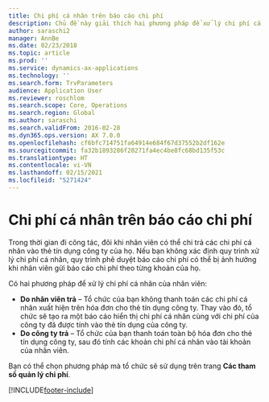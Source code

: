 ```yaml
---
title: Chi phí cá nhân trên báo cáo chi phí
description: Chủ đề này giải thích hai phương pháp để xử lý chi phí cá nhân của nhân viên trong Microsoft Dynamics 365 Finance.
author: saraschi2
manager: AnnBe
ms.date: 02/23/2018
ms.topic: article
ms.prod: ''
ms.service: dynamics-ax-applications
ms.technology: ''
ms.search.form: TrvParameters
audience: Application User
ms.reviewer: roschlom
ms.search.scope: Core, Operations
ms.search.region: Global
ms.author: saraschi
ms.search.validFrom: 2016-02-28
ms.dyn365.ops.version: AX 7.0.0
ms.openlocfilehash: cf6bfc714751fa64914e684f67d37552b2df162e
ms.sourcegitcommit: fa32b1893286f20271fa4ec4be8fc68bd135f53c
ms.translationtype: HT
ms.contentlocale: vi-VN
ms.lasthandoff: 02/15/2021
ms.locfileid: "5271424"
---
```

# <a name="personal-expenses-on-an-expense-report"></a>Chi phí cá nhân trên báo cáo chi phí

Trong thời gian đi công tác, đôi khi nhân viên có thể chi trả các chi phí cá nhân vào thẻ tín dụng công ty của họ. Nếu bạn không xác định quy trình xử lý chi phí cá nhân, quy trình phê duyệt báo cáo chi phí có thể bị ảnh hưởng khi nhân viên gửi báo cáo chi phí theo từng khoản của họ. 

Có hai phương pháp để xử lý chi phí cá nhân của nhân viên:

- **Do nhân viên trả** – Tổ chức của bạn không thanh toán các chi phí cá nhân xuất hiện trên hóa đơn cho thẻ tín dụng công ty. Thay vào đó, tổ chức sẽ tạo ra một báo cáo hiển thị chi phí cá nhân cùng với chi phí của công ty đã được tính vào thẻ tín dụng của công ty.
- **Do công ty trả** – Tổ chức của bạn thanh toán toàn bộ hóa đơn cho thẻ tín dụng công ty, sau đó tính các khoản chi phí cá nhân vào tài khoản của nhân viên.

Bạn có thể chọn phương pháp mà tổ chức sẽ sử dụng trên trang **Các tham số quản lý chi phí**.


[!INCLUDE[footer-include](../includes/footer-banner.md)]